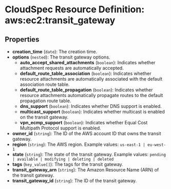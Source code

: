 # CloudSpec Resource Definition: aws:ec2:transit_gateway


## Properties

* **creation_time**
(`date`):
The creation time.
* **options**
(`nested`):
The transit gateway options.
    * **auto_accept_shared_attachments**
(`boolean`):
Indicates whether attachment requests are automatically accepted.
    * **default_route_table_association**
(`boolean`):
Indicates whether resource attachments are automatically associated with the default association route table.
    * **default_route_table_propagation**
(`boolean`):
Indicates whether resource attachments automatically propagate routes to the default propagation route table.
    * **dns_support**
(`boolean`):
Indicates whether DNS support is enabled.
    * **multicast_support**
(`boolean`):
Indicates whether multicast is enabled on the transit gateway.
    * **vpn_ecmp_support**
(`boolean`):
Indicates whether Equal Cost Multipath Protocol support is enabled.
* **owner_id**
(`string`):
The ID of the AWS account ID that owns the transit gateway.
* **region**
(`string`):
The AWS region.
Example values: `us-east-1 | eu-west-1`
* **state**
(`string`):
The state of the transit gateway.
Example values: `pending | available | modifying | deleting | deleted`
* **tags**
(`key_value[]`):
The tags for the transit gateway.
* **transit_gateway_arn**
(`string`):
The Amazon Resource Name (ARN) of the transit gateway.
* **transit_gateway_id**
(`string`):
The ID of the transit gateway.

